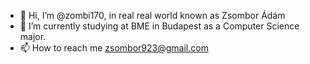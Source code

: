 - 👋 Hi, I’m @zombi170, in real real world known as Zsombor Ádám
- 🌱 I’m currently studying at BME in Budapest as a Computer Science major.
- 📫 How to reach me zsombor923@gmail.com
